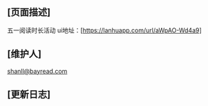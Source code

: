 ## [页面描述]
五一阅读时长活动
ui地址：[https://lanhuapp.com/url/aWpAO-Wd4a9]
## [维护人]
shanll@bayread.com
## [更新日志]
